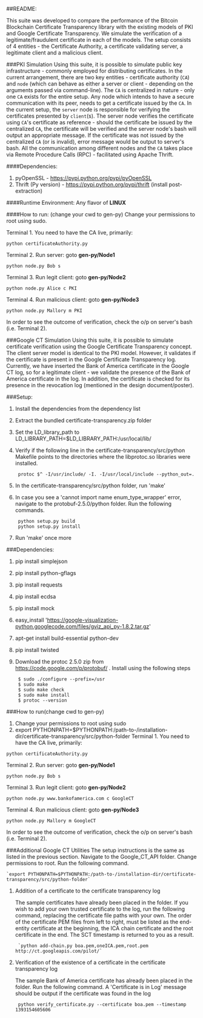 ##README:

This suite was developed to compare the performance of the Bitcoin Blockchain Certificate Transparency library with the existing models of PKI and Google Certificate Transparency. We simulate the verification of a legitimate/fraudulent certificate in each of the models. The setup consists of 4 entities - the Certificate Authority, a certificate validating server, a legitimate client and a malicious client.

###PKI Simulation
Using this suite, it is possible to simulate public key infrastructure - commonly employed for distributing certificates. In the current arrangement, there are two key entities - certificate authority (`CA`) and `node` (which can behave as either a server or client - depending on the arguments passed via command-line). The `CA` is centralized in nature - only one `CA` exists for the entire setup. Any node which intends to have a secure communication with its peer, needs to get a certificate issued by the `CA`. In the current setup, the `server` node is responsible for verifying the certificates presented by `client`(s). The server node verifies the certificate using `CA`'s certificate as reference - should the certificate be issued by the centralized `CA`, the certificate will be verified and the server node's bash will output an appropriate message. If the certificate was not issued by the centralized `CA` (or is invalid), error message would be output to server's bash. All the communication among different nodes and the `CA` takes place via Remote Procedure Calls (RPC) - facilitated using Apache Thrift. 

####Dependencies:
1. pyOpenSSL - https://pypi.python.org/pypi/pyOpenSSL
2. Thrift (Py version) - https://pypi.python.org/pypi/thrift 
(install post-extraction)

####Runtime Environment: 
Any flavor of **LINUX**

####How to run: (change your cwd to gen-py)
Change your permissions to root using sudo.

Terminal 1. You need to have the CA live, primarily: 

`python certificateAuthority.py`

Terminal 2. Run server: goto **gen-py/Node1** 

`python node.py Bob s`

Terminal 3. Run legit client: goto **gen-py/Node2** 

`python node.py Alice c PKI`

Terminal 4. Run malicious client: goto **gen-py/Node3** 

`python node.py Mallory m PKI`

In order to see the outcome of verification, check the o/p on server's bash (i.e. Terminal 2).

###Google CT Simulation
Using this suite, it is possible to simulate certificate verification using the Google Certificate Transparency concept. The client server model is identical to the PKI model. However, it validates if the certificate is present in the Google Certificate Transparency log. Currently, we have inserted the Bank of America certificate in the Google CT log, so for a legitimate client - we validate the presence of the Bank of America certificate in the log. In addition, the certificate is checked for its presence in the revocation log (mentioned in the design document/poster). 

###Setup:
1. Install the dependencies from the dependency list
1. Extract the bundled certificate-transparency.zip folder
1. Set the LD_library_path to LD_LIBRARY_PATH=$LD_LIBRARY_PATH:/usr/local/lib/
1. Verify if the following line in the certificate-transparency/src/python Makefile points to the directories where the libprotoc.so libraries were installed.

        protoc $^ -I/usr/include/ -I. -I/usr/local/include --python_out=.
1. In the certificate-transparency/src/python folder, run 'make'
1. In case you see a 'cannot import name enum_type_wrapper' error, navigate to the protobuf-2.5.0/python folder. Run the following commands.

        python setup.py build
        python setup.py install
1. Run 'make' once more

###Dependencies:
1. pip install simplejson
1. pip install python-gflags
1. pip install requests
1. pip install ecdsa
1. pip install mock
1. easy_install 'https://google-visualization-python.googlecode.com/files/gviz_api_py-1.8.2.tar.gz'
1. apt-get install build-essential python-dev
1. pip install twisted
1. Download the protoc 2.5.0 zip from https://code.google.com/p/protobuf/ . Install using the following steps

        $ sudo ./configure --prefix=/usr
        $ sudo make
        $ sudo make check
        $ sudo make install
        $ protoc --version

###How to run(change cwd to gen-py)
1. Change your permissions to root using sudo
1. export PYTHONPATH=$PYTHONPATH:/path-to-/installation-dir/certificate-transparency/src/python-folder
Terminal 1. You need to have the CA live, primarily:

`python certificateAuthority.py`

Terminal 2. Run server: goto **gen-py/Node1**

`python node.py Bob s`

Terminal 3. Run legit client: goto **gen-py/Node2**

`python node.py www.bankofamerica.com c GoogleCT`

Terminal 4. Run malicious client: goto **gen-py/Node3**

`python node.py Mallory m GoogleCT`

In order to see the outcome of verification, check the o/p on server's bash (i.e. Terminal 2).

###Additional Google CT Utilities
The setup instructions is the same as listed in the previous section.
Navigate to the Google_CT_API folder. Change permissions to root. Run the following command.

	`export PYTHONPATH=$PYTHONPATH:/path-to-/installation-dir/certificate-transparency/src/python-folder` 

1. Addition of a certificate to the certificate transparency log

    The sample certificates have already been placed in the folder. If you wish to add your own trusted certificate to the log, run the following command, replacing the certificate file paths with your own. The order of the certificate PEM files from left to right, must be listed as the end-entity certificate at the beginning, the ICA chain certificate and the root certificate in the end. The SCT timestamp is returned to you as a result.
    
        `python add-chain.py boa.pem,oneICA.pem,root.pem http://ct.googleapis.com/pilot/`
1. Verification of the existence of a certificate in the certificate transparency log

    The sample Bank of America certificate has already been placed in the folder. Run the following command. A 'Certificate is in Log' message should be output if the certificate was found in the log
    
        python verify_certificate.py --certificate boa.pem --timestamp 1393154605606
    
